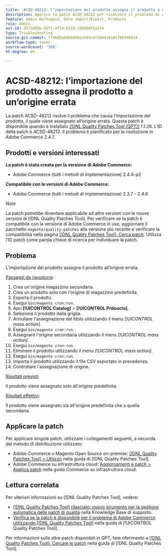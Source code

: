 ```yaml
---
title: 'ACSD-48212: l’importazione del prodotto assegna il prodotto a un’origine errata'
description: Applica la patch ACSD-48212 per risolvere il problema di Adobe Commerce, a causa del quale l’importazione del prodotto assegna il prodotto alla sorgente errata.
feature: Admin Workspace, Data Import/Export, Products
role: Admin
exl-id: d573d95b-95fc-4f59-b518-18088855a154
type: Troubleshooting
source-git-commit: 7fdb02a6d89d50ea593c5fd99d78101f89198424
workflow-type: tm+mt
source-wordcount: '368'
ht-degree: 0%

---
```


# ACSD-48212: l’importazione del prodotto assegna il prodotto a un’origine errata

La patch ACSD-48212 risolve il problema che causa l’importazione del prodotto, il quale viene assegnato all’origine errata. Questa patch è disponibile quando è installato [[!DNL Quality Patches Tool (QPT)]](https://experienceleague.adobe.com/en/docs/commerce-operations/tools/quality-patches-tool/quality-patches-tool-to-self-serve-quality-patches) 1.1.26. L’ID della patch è ACSD-48212. Il problema è pianificato per la risoluzione in Adobe Commerce 2.4.7.

## Prodotti e versioni interessati

**La patch è stata creata per la versione di Adobe Commerce:**

* Adobe Commerce (tutti i metodi di implementazione) 2.4.4-p2

**Compatibile con le versioni di Adobe Commerce:**

* Adobe Commerce (tutti i metodi di implementazione) 2.3.7 - 2.4.6

>[!NOTE]
>
>La patch potrebbe diventare applicabile ad altre versioni con le nuove versioni di [!DNL Quality Patches Tool]. Per verificare se la patch è compatibile con la versione di Adobe Commerce in uso, aggiornare il pacchetto `magento/quality-patches` alla versione più recente e verificare la compatibilità nella pagina [[!DNL Quality Patches Tool]: Cerca patch](https://experienceleague.adobe.com/tools/commerce-quality-patches/index.html). Utilizza l’ID patch come parola chiave di ricerca per individuare la patch.

## Problema

L’importazione del prodotto assegna il prodotto all’origine errata.

<u>Passaggi da riprodurre</u>:

1. Crea un&#39;origine magazzino secondaria.
1. Crea un prodotto solo con l&#39;origine di magazzino predefinita.
1. Esporta il prodotto.
1. Esegui `bin/magento cron:run`.
1. Apri **[!UICONTROL Catalog]** > **[!UICONTROL Prdoucts]**.
1. Seleziona il prodotto dalla griglia.
1. Annullare l&#39;assegnazione del titolo utilizzando il menu *[!UICONTROL mass action]*.
1. Esegui `bin/magento cron:run`.
1. Assegnare l&#39;origine secondaria utilizzando il menu *[!UICONTROL mass action]*.
1. Esegui `bin/magento cron:run`.
1. Eliminare il prodotto utilizzando il menu *[!UICONTROL mass action]*.
1. Esegui `bin/magento cron:run`.
1. Importa il prodotto utilizzando il file CSV esportato in precedenza.
1. Controllare l&#39;assegnazione di origine.

<u>Risultati previsti</u>:

Il prodotto viene assegnato solo all&#39;origine predefinita.

<u>Risultati effettivi</u>:

Il prodotto viene assegnato sia all&#39;origine predefinita che a quella secondaria.

## Applicare la patch

Per applicare singole patch, utilizzare i collegamenti seguenti, a seconda del metodo di distribuzione utilizzato:

* Adobe Commerce o Magento Open Source on-premise: [[!DNL Quality Patches Tool] > Utilizzo](/help/tools/quality-patches-tool/usage.md) nella guida di [!DNL Quality Patches Tool].
* Adobe Commerce su infrastruttura cloud: [Aggiornamenti e patch > Applica patch](https://experienceleague.adobe.com/docs/commerce-cloud-service/user-guide/develop/upgrade/apply-patches.html) nella guida Commerce su infrastruttura cloud.

## Lettura correlata

Per ulteriori informazioni su [!DNL Quality Patches Tool], vedere:

* [[!DNL Quality Patches Tool] rilasciato: nuovo strumento per la gestione automatica delle patch di qualità](https://experienceleague.adobe.com/en/docs/commerce-operations/tools/quality-patches-tool/quality-patches-tool-to-self-serve-quality-patches) nella Knowledge Base di supporto.
* [Verifica se la patch è disponibile per il problema di Adobe Commerce utilizzando  [!DNL Quality Patches Tool]](/help/tools/quality-patches-tool/patches-available-in-qpt/check-patch-for-magento-issue-with-magento-quality-patches.md) nella guida di [!UICONTROL Quality Patches Tool].


Per informazioni sulle altre patch disponibili in QPT, fare riferimento a [[!DNL Quality Patches Tool]: Cercare le patch](https://experienceleague.adobe.com/tools/commerce-quality-patches/index.html) nella guida di [!DNL Quality Patches Tool].
